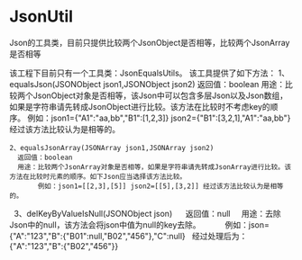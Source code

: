 # JsonUtil
Json的工具类，目前只提供比较两个JsonObject是否相等，比较两个JsonArray是否相等

该工程下目前只有一个工具类：JsonEqualsUtils。
  该工具提供了如下方法：
    1、equalsJson(JSONObject json1,JSONObject json2)
      返回值：boolean
      用途：比较两个JsonObject对象是否相等，该Json中可以包含多层Json以及Json数组，如果是字符串请先转成JsonObject进行比较。该方法在比较时不考虑key的顺序。
           例如：json1={"A1":"aa,bb","B1":[1,2,3]} json2={"B1":[3,2,1],"A1":"aa,bb"}经过该方法比较认为是相等的。
           
    2、equalsJsonArray(JSONArray json1,JSONArray json2)
      返回值：boolean
      用途：比较两个JsonArray对象是否相等，如果是字符串请先转成JsonArray进行比较。该方法在比较时元素的顺序。如下Json应当选择该方法比较。
           例如：json1=[[2,3],[5]] json2=[[5],[3,2]] 经过该方法比较认为是相等的。
    
    3、delKeyByValueIsNull(JSONObject json)
      返回值：null
      用途：去除Json中的null，该方法会将json中值为null的key去除。
           例如：json={"A":"123","B":{"B01":null,"B02","456"},"C":null}  
           经过处理后为： {"A":"123","B":{"B02","456"}}
